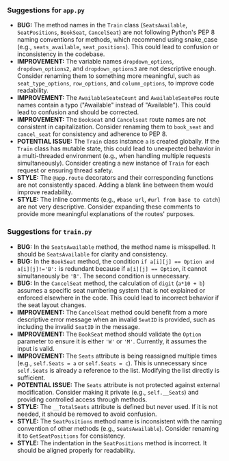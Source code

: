 ### Suggestions for `app.py`

- **BUG:** The method names in the `Train` class (`SeatsAwailable`, `SeatPositions`, `BookSeat`, `CancelSeat`) are not following Python's PEP 8 naming conventions for methods, which recommend using snake_case (e.g., `seats_available`, `seat_positions`). This could lead to confusion or inconsistency in the codebase.
- **IMPROVEMENT:** The variable names `dropdown_options`, `dropdown_options2`, and `dropdown_options3` are not descriptive enough. Consider renaming them to something more meaningful, such as `seat_type_options`, `row_options`, and `column_options`, to improve code readability.
- **IMPROVEMENT:** The `AwailableSeateCount` and `AwailableSeatePos` route names contain a typo ("Awailable" instead of "Available"). This could lead to confusion and should be corrected.
- **IMPROVEMENT:** The `Bookseat` and `Cancelseat` route names are not consistent in capitalization. Consider renaming them to `book_seat` and `cancel_seat` for consistency and adherence to PEP 8.
- **POTENTIAL ISSUE:** The `Train` class instance `a` is created globally. If the `Train` class has mutable state, this could lead to unexpected behavior in a multi-threaded environment (e.g., when handling multiple requests simultaneously). Consider creating a new instance of `Train` for each request or ensuring thread safety.
- **STYLE:** The `@app.route` decorators and their corresponding functions are not consistently spaced. Adding a blank line between them would improve readability.
- **STYLE:** The inline comments (e.g., `#base url`, `#url from base to catch`) are not very descriptive. Consider expanding these comments to provide more meaningful explanations of the routes' purposes.

### Suggestions for `train.py`

- **BUG:** In the `SeatsAwailable` method, the method name is misspelled. It should be `SeatsAvailable` for clarity and consistency.
- **BUG:** In the `BookSeat` method, the condition `if a[i][j] == Option and a[i][j]!='B':` is redundant because if `a[i][j] == Option`, it cannot simultaneously be `'B'`. The second condition is unnecessary.
- **BUG:** In the `CancelSeat` method, the calculation of `digit` (`a*10 + b`) assumes a specific seat numbering system that is not explained or enforced elsewhere in the code. This could lead to incorrect behavior if the seat layout changes.
- **IMPROVEMENT:** The `CancelSeat` method could benefit from a more descriptive error message when an invalid `SeatID` is provided, such as including the invalid `SeatID` in the message.
- **IMPROVEMENT:** The `BookSeat` method should validate the `Option` parameter to ensure it is either `'W'` or `'M'`. Currently, it assumes the input is valid.
- **IMPROVEMENT:** The `Seats` attribute is being reassigned multiple times (e.g., `self.Seats = a` or `self.Seats = c`). This is unnecessary since `self.Seats` is already a reference to the list. Modifying the list directly is sufficient.
- **POTENTIAL ISSUE:** The `Seats` attribute is not protected against external modification. Consider making it private (e.g., `self.__Seats`) and providing controlled access through methods.
- **STYLE:** The `__TotalSeats` attribute is defined but never used. If it is not needed, it should be removed to avoid confusion.
- **STYLE:** The `SeatPositions` method name is inconsistent with the naming convention of other methods (e.g., `SeatsAwailable`). Consider renaming it to `GetSeatPositions` for consistency.
- **STYLE:** The indentation in the `SeatPositions` method is incorrect. It should be aligned properly for readability.

